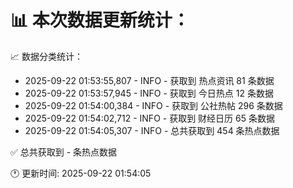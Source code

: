 📊 本次数据更新统计：
==========================

📈 数据分类统计：
- 2025-09-22 01:53:55,807 - INFO - 获取到 热点资讯 81 条数据
- 2025-09-22 01:53:57,945 - INFO - 获取到 今日热点 12 条数据
- 2025-09-22 01:54:00,384 - INFO - 获取到 公社热帖 296 条数据
- 2025-09-22 01:54:02,712 - INFO - 获取到 财经日历 65 条数据
- 2025-09-22 01:54:05,307 - INFO - 总共获取到 454 条热点数据

✅ 总共获取到 - 条热点数据

🕐 更新时间: 2025-09-22 01:54:05
